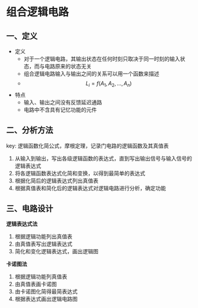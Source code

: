 # 组合逻辑电路

## 一、定义

- 定义
  - 对于一个逻辑电路，其输出状态在任何时刻只取决于同一时刻的输入状态，而与电路原来的状态无关
  - 组合逻辑电路输入与输出之间的关系可以用一个函数来描述
  - $$L_{i} = f(A_{1}, A_{2},..., A_{n})$$
- 特点
  - 输入、输出之间没有反馈延迟通路
  - 电路中不含具有记忆功能的元件   

## 二、分析方法

key: 逻辑函数化简公式，摩根定理，记录门电路的逻辑函数及其真值表

1. 从输入到输出，写出各级逻辑函数的表达式，直到写出输出信号与输入信号的逻辑表达式
2. 将各逻辑函数表达式化简和变换，以得到最简单的表达式
3. 根据化简后的逻辑表达式列出真值表
4. 根据真值表和简化后的逻辑表达式对逻辑电路进行分析，确定功能

## 三、电路设计

**逻辑表达式法**

1. 根据逻辑功能列出真值表
2. 由真值表写出逻辑表达式
3. 简化和变化逻辑表达式，画出逻辑图

**卡诺图法**

1. 根据逻辑功能列真值表
2. 由真值表画卡诺图
3. 由卡诺图化简得最简表达式
4. 根据表达式画出逻辑电路图
